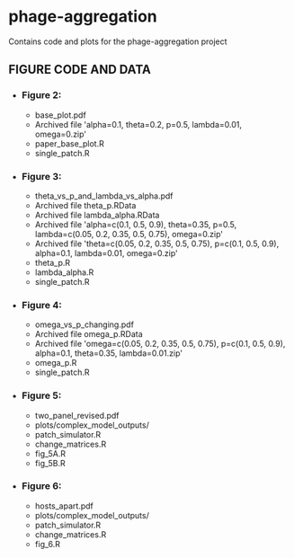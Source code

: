 # phage-aggregation

Contains code and plots for the phage-aggregation project

## FIGURE CODE AND DATA
 
- ### Figure 2:
  - base_plot.pdf
  - Archived file 'alpha=0.1, theta=0.2, p=0.5, lambda=0.01, omega=0.zip'
  - paper_base_plot.R
  - single_patch.R
 
- ### Figure 3:
  - theta_vs_p_and_lambda_vs_alpha.pdf
  - Archived file theta_p.RData
  - Archived file lambda_alpha.RData
  - Archived file 'alpha=c(0.1, 0.5, 0.9), theta=0.35, p=0.5, lambda=c(0.05, 0.2, 0.35, 0.5, 0.75), omega=0.zip'
  - Archived file 'theta=c(0.05, 0.2, 0.35, 0.5, 0.75), p=c(0.1, 0.5, 0.9), alpha=0.1, lambda=0.01, omega=0.zip'
  - theta_p.R
  - lambda_alpha.R
  - single_patch.R

- ### Figure 4:
  - omega_vs_p_changing.pdf
  - Archived file omega_p.RData
  - Archived file 'omega=c(0.05, 0.2, 0.35, 0.5, 0.75), p=c(0.1, 0.5, 0.9), alpha=0.1, theta=0.35, lambda=0.01.zip'
  - omega_p.R
  - single_patch.R
 
- ### Figure 5:
  - two_panel_revised.pdf
  - plots/complex_model_outputs/
  - patch_simulator.R
  - change_matrices.R
  - fig_5A.R
  - fig_5B.R

- ### Figure 6:
  - hosts_apart.pdf
  - plots/complex_model_outputs/
  - patch_simulator.R
  - change_matrices.R
  - fig_6.R

